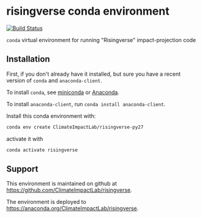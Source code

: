 # risingverse conda environment

[![Build Status](https://travis-ci.org/ClimateImpactLab/risingverse.svg?branch=master)](https://travis-ci.org/ClimateImpactLab/risingverse)

`conda` virtual environment for running "Risingverse" impact-projection code


## Installation

First, if you don't already have it installed, but sure you have a recent version of `conda` and `anaconda-client`.

To install `conda`, see [miniconda](https://docs.conda.io/en/latest/miniconda.html) or [Anaconda](https://www.anaconda.com/distribution/).

To install `anaconda-client`, run `conda install anaconda-client`.

Install this conda environment with:

```bash
conda env create ClimateImpactLab/risingverse-py27
```

activate it with 

```bash
conda activate risingverse
```

## Support

This environment is maintained on github at https://github.com/ClimateImpactLab/risingverse.

The environment is deployed to https://anaconda.org/ClimateImpactLab/risingverse.